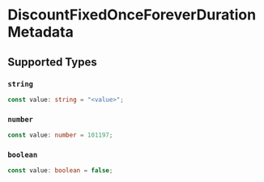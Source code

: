 # DiscountFixedOnceForeverDurationMetadata


## Supported Types

### `string`

```typescript
const value: string = "<value>";
```

### `number`

```typescript
const value: number = 101197;
```

### `boolean`

```typescript
const value: boolean = false;
```

